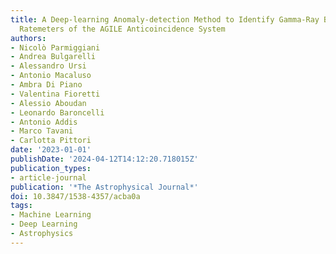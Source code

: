```yaml
---
title: A Deep-learning Anomaly-detection Method to Identify Gamma-Ray Bursts in the
  Ratemeters of the AGILE Anticoincidence System
authors:
- Nicolò Parmiggiani
- Andrea Bulgarelli
- Alessandro Ursi
- Antonio Macaluso
- Ambra Di Piano
- Valentina Fioretti
- Alessio Aboudan
- Leonardo Baroncelli
- Antonio Addis
- Marco Tavani
- Carlotta Pittori
date: '2023-01-01'
publishDate: '2024-04-12T14:12:20.718015Z'
publication_types:
- article-journal
publication: '*The Astrophysical Journal*'
doi: 10.3847/1538-4357/acba0a
tags:
- Machine Learning
- Deep Learning
- Astrophysics
---
```


